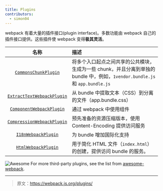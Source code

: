 ```yaml
---
title: Plugins
contributors:
  - simon04
---
```


webpack 有着大量的插件接口(plugin interface)。多数功能由 webpack 自己的插件接口提供。这些插件使 webpack 变得**极其灵活**。


|名称|描述|
|:--:|:----------|
|[`CommonsChunkPlugin`](/plugins/commons-chunk-plugin)|将多个入口起点之间共享的公共模块，生成为一些 chunk，并且分离到单独的 bundle 中，例如，`1vendor.bundle.js` 和 `app.bundle.js`|
|[`ExtractTextWebpackPlugin`](/plugins/extract-text-webpack-plugin)|从 bundle 中提取文本（CSS）到分离的文件（app.bundle.css）|
|[`ComponentWebpackPlugin`](/plugins/component-webpack-plugin)|通过 webpack 中使用组件|
|[`CompressionWebpackPlugin`](/plugins/compression-webpack-plugin)|预先准备的资源压缩版本，使用 Content-Encoding 提供访问服务|
|[`I18nWebpackPlugin`](/plugins/i18n-webpack-plugin)|为 bundle 增加国际化支持|
|[`HtmlWebpackPlugin`](/plugins/html-webpack-plugin)| 用于简化 HTML 文件（`index.html`）的创建，提供访问 bundle 的服务。|


![Awesome](../assets/awesome-badge.svg)
For more third-party plugins, see the list from [awesome-webpack](https://github.com/webpack-contrib/awesome-webpack#webpack-plugins).

***

> 原文：https://webpack.js.org/plugins/